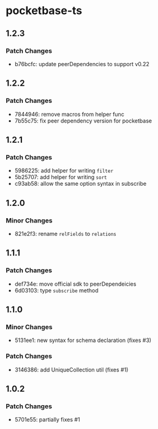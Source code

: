 # pocketbase-ts

## 1.2.3

### Patch Changes

-   b76bcfc: update peerDependencies to support v0.22

## 1.2.2

### Patch Changes

-   7844946: remove macros from helper func
-   7b55c75: fix peer dependency version for pocketbase

## 1.2.1

### Patch Changes

-   5986225: add helper for writing `filter`
-   5b25707: add helper for writing `sort`
-   c93ab58: allow the same option syntax in subscribe

## 1.2.0

### Minor Changes

-   821e2f3: rename `relFields` to `relations`

## 1.1.1

### Patch Changes

-   def734e: move official sdk to peerDependeicies
-   6d03103: type `subscribe` method

## 1.1.0

### Minor Changes

-   5131ee1: new syntax for schema declaration (fixes #3)

### Patch Changes

-   3146386: add UniqueCollection util (fixes #1)

## 1.0.2

### Patch Changes

-   5701e55: partially fixes #1
